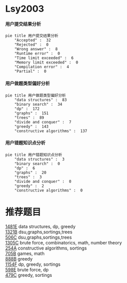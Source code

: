 # Lsy2003

<!-- tabs:start -->



#### **用户提交结果分析**

```mermaid
pie title 用户提交结果分析
    "Accepted" :  32
    "Rejected" :  0
    "Wrong answer" :  8
    "Runtime error" :  0
    "Time limit exceeded" :  6
    "Memory limit exceeded" :  0
    "Compilation error" :  4
    "Partial" :  0
```

#### **用户做题类型偏好分析**

```mermaid
pie title 用户做题类型偏好分析
    "data structures" :  83
    "binary search" :  34
    "dp" :  172
    "graphs" :  151
    "trees" :  89
    "divide and conquer" :  7
    "greedy" :  143
    "constructive algorithms" :  137
```
#### **用户错题知识点分析**

```mermaid
pie title 用户错题知识点分析
    "data structures" :  3
    "binary search" :  0
    "dp" :  6
    "graphs" :  20
    "trees" :  3
    "divide and conquer" :  0
    "greedy" :  2
    "constructive algorithms" :  0
```



<!-- tabs:end -->
# 推荐题目
[1481E](https://codeforces.com/contest/1481/problem/E)		data structures,
                        dp,
                        greedy		  
[1321B](https://codeforces.com/contest/1321/problem/B)		dsu,graphs,sortings,trees		  
[506C](https://codeforces.com/contest/506/problem/C)		dsu,graphs,sortings,trees		  
[1305C](https://codeforces.com/contest/1305/problem/C)		brute force,
                        combinatorics,
                        math,
                        number theory		  
[254A](https://codeforces.com/contest/254/problem/A)		constructive algorithms,
                        sortings		  
[705B](https://codeforces.com/contest/705/problem/B)		games,
                        math		  
[888B](https://codeforces.com/contest/888/problem/B)		greedy		  
[1154F](https://codeforces.com/contest/1154/problem/F)		dp,
                        greedy,
                        sortings		  
[598E](https://codeforces.com/contest/598/problem/E)		brute force,
                        dp		  
[479C](https://codeforces.com/contest/479/problem/C)		greedy,
                        sortings		  
